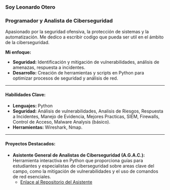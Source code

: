 ### Soy Leonardo Otero
### Programador y Analista de Ciberseguridad

Apasionado por la seguridad ofensiva, la protección de sistemas y la automatización. Me dedico a escribir codigo que pueda ser util en el ámbito de la ciberseguridad.

**Mi enfoque:**
* **Seguridad:** Identificación y mitigación de vulnerabilidades, análisis de amenazas, respuesta a incidentes.
* **Desarrollo:** Creación de herramientas y scripts en Python para optimizar procesos de seguridad y análisis de red.


---

#### Habilidades Clave:

* **Lenguajes:** Python
* **Seguridad:** Análisis de vulnerabilidades, Analisis de Riesgos, Respuesta a Incidentes, Manejo de Evidencia, Mejores Practicas, SIEM, Firewalls, Control de Acceso, Malware Analysis (básico).
* **Herramientas:** Wireshark, Nmap.

---

#### Proyectos Destacados:

* **Asistente General de Analistas de Ciberseguridad (A.G.A.C.):** Herramienta interactiva en Python que proporciona guías para estudiantes y especialistas de ciberseguridad sobre areas clave del campo, como la mitigación de vulnerabilidades y el uso de comandos de red esenciales.
    * [Enlace al Repositorio del Asistente](https://github.com/leonardootero037/Asistente-soluciones-vulnerabilidades) 
